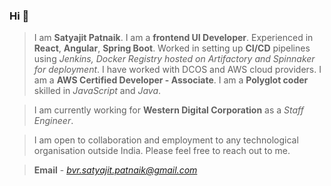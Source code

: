 ### Hi 👋

> I am **Satyajit Patnaik**.
I am a **frontend UI Developer**.
Experienced in **React**, **Angular**, **Spring Boot**.
Worked in setting up **CI/CD** pipelines using *Jenkins, Docker Registry hosted on Artifactory and Spinnaker for deployment*.
I have worked with DCOS and AWS cloud providers.
I am a **AWS Certified Developer - Associate**.
I am a **Polyglot coder** skilled in *JavaScript* and *Java*.

> I am currently working for **Western Digital Corporation** as a *Staff Engineer*.

> I am open to collaboration and employment to any technological organisation outside India.
Please feel free to reach out to me.

> **Email** - *bvr.satyajit.patnaik@gmail.com*
